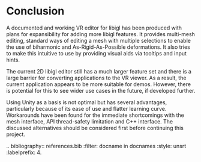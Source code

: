 # Conclusion

A documented and working VR editor for libigl has been produced with plans for expansibility for adding more libigl features. It provides multi-mesh editing, standard ways of editing a mesh with multiple selections to enable the use of biharmonic and As-Rigid-As-Possible deformations. It also tries to make this intuitive to use by providing visual aids via tooltips and input hints. 

The current 2D libigl editor still has a much larger feature set and there is a large barrier for converting applications to the VR viewer. As a result, the current application appears to be more suitable for demos. However, there is potential for this to see wider use cases in the future, if developed further. 

Using Unity as a basis is not optimal but has several advantages, particularly because of its ease of use and flatter learning curve. Workarounds have been found for the immediate shortcomings with the mesh interface, API thread-safety limitation and C++ interface. The discussed alternatives should be considered first before continuing this project.

.. bibliography:: references.bib
   :filter: docname in docnames
   :style: unsrt
   :labelprefix: 4.